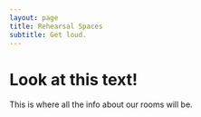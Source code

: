 ```yaml
---
layout: page
title: Rehearsal Spaces
subtitle: Get loud.
---
```


# Look at this text!
This is where all the info about our rooms will be.
